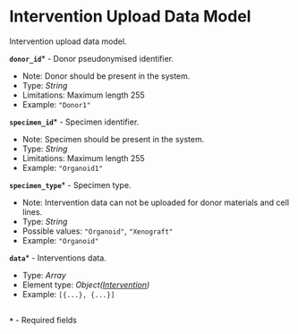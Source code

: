# Intervention Upload Data Model
Intervention upload data model.

**`donor_id`*** - Donor pseudonymised identifier.
- Note: Donor should be present in the system.
- Type: _String_
- Limitations: Maximum length 255
- Example: `"Donor1"`

**`specimen_id`*** - Specimen identifier.
- Note: Specimen should be present in the system.
- Type: _String_
- Limitations: Maximum length 255
- Example: `"Organoid1"`

**`specimen_type`*** - Specimen type.
- Note: Intervention data can not be uploaded for donor materials and cell lines.
- Type: _String_
- Possible values: `"Organoid"`, `"Xenograft"`
- Example: `"Organoid"`

**`data`*** - Interventions data.
- Type: _Array_
- Element type: _Object([Intervention](api-models-base-intervention.md))_
- Example: `[{...}, {...}]`

##
**`*`** - Required fields

